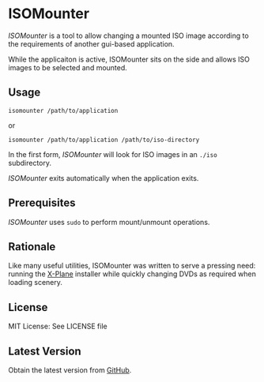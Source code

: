 ISOMounter
==========

*ISOMounter* is a tool to allow changing a mounted ISO image
according to the requirements of another gui-based application.

While the applicaiton is active, ISOMounter sits on the side 
and allows ISO images to be selected and mounted.

Usage
-----

    isomounter /path/to/application

or

    isomounter /path/to/application /path/to/iso-directory

In the first form, *ISOMounter* will look for ISO images in
an `./iso` subdirectory.

*ISOMounter* exits automatically when the application exits.

Prerequisites
-------------

*ISOMounter* uses `sudo` to perform mount/unmount operations.

Rationale
---------

Like many useful utilities, ISOMounter was written to serve a
pressing need: running the [X-Plane](http://www.x-plane.com)
installer while quickly changing DVDs as required when loading
scenery.

License
-------

MIT License: See LICENSE file

Latest Version
--------------

Obtain the latest version from [GitHub](https://github.com/johnlane/isomounter).
